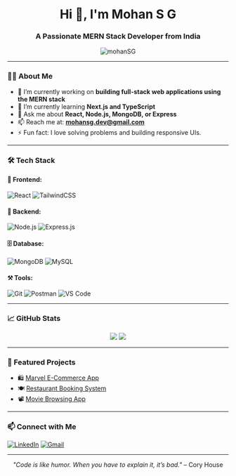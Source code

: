 <h1 align="center">Hi 👋, I'm Mohan S G</h1>
<h3 align="center">A Passionate MERN Stack Developer from India</h3>

<p align="center">
  <img src="https://komarev.com/ghpvc/?username=mohanSG&label=Profile%20views&color=0e75b6&style=flat" alt="mohanSG" />
</p>

---

### 👨‍💻 About Me

- 🔭 I’m currently working on **building full-stack web applications using the MERN stack**
- 🌱 I’m currently learning **Next.js and TypeScript**
- 💬 Ask me about **React, Node.js, MongoDB, or Express**
- 📫 Reach me at: **mohansg.dev@gmail.com**
- ⚡ Fun fact: I love solving problems and building responsive UIs.

---

### 🛠️ Tech Stack

#### 🚀 Frontend:
![React](https://img.shields.io/badge/-React-black?style=flat-square&logo=react)
![TailwindCSS](https://img.shields.io/badge/-TailwindCSS-06B6D4?style=flat-square&logo=tailwind-css)

#### 🧠 Backend:
![Node.js](https://img.shields.io/badge/-Node.js-black?style=flat-square&logo=node.js)
![Express.js](https://img.shields.io/badge/-Express.js-gray?style=flat-square&logo=express)

#### 🗄️ Database:
![MongoDB](https://img.shields.io/badge/-MongoDB-white?style=flat-square&logo=mongodb)
![MySQL](https://img.shields.io/badge/-MySQL-4479A1?style=flat-square&logo=mysql)

#### ⚒️ Tools:
![Git](https://img.shields.io/badge/-Git-black?style=flat-square&logo=git)
![Postman](https://img.shields.io/badge/-Postman-orange?style=flat-square&logo=postman)
![VS Code](https://img.shields.io/badge/-VSCode-blue?style=flat-square&logo=visual-studio-code)

---

### 📈 GitHub Stats

<p align="center">
  <img src="https://github-readme-stats.vercel.app/api?username=mohanSG&show_icons=true&theme=radical" />
  <img src="https://github-readme-stats.vercel.app/api/top-langs/?username=mohanSG&layout=compact&theme=radical" />
</p>

---

### 📌 Featured Projects

- 🛍️ [Marvel E-Commerce App](https://github.com/mohanSG/marvel-store)
- 🍽️ [Restaurant Booking System](https://github.com/mohanSG/restaurant-reservation)
- 📽️ [Movie Browsing App](https://github.com/mohanSG/movie-app)

---

### 📫 Connect with Me

[![LinkedIn](https://img.shields.io/badge/-LinkedIn-blue?style=flat-square&logo=Linkedin&logoColor=white&link=https://linkedin.com/in/mohan-sg)](https://linkedin.com/in/mohan-sg)
[![Gmail](https://img.shields.io/badge/-Gmail-red?style=flat-square&logo=Gmail&logoColor=white&link=mailto:mohansg.dev@gmail.com)](mailto:mohansg.dev@gmail.com)

---

<p align="center">
  <i>"Code is like humor. When you have to explain it, it’s bad."</i> – Cory House
</p>

